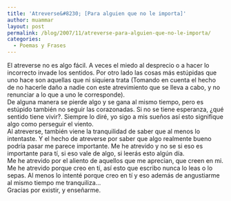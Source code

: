 ```yaml
---
title: 'Atreverse&#8230; [Para alguien que no le importa]'
author: muammar
layout: post
permalink: /blog/2007/11/atreverse-para-alguien-que-no-le-importa/
categories:
  - Poemas y Frases
---
```

El atreverse no es algo fácil. A veces el miedo al desprecio o a hacer lo incorrecto invade los sentidos. Por otro lado las cosas más estúpidas que uno hace son aquellas que ni siquiera trata (Tomando en cuenta el hecho de no hacerle daño a nadie con este atrevimiento que se lleva a cabo, y no renunciar a lo que a uno le corresponde).  
De alguna manera se pierde algo y se gana al mismo tiempo, pero es estúpido también no seguir las corazonadas. Si no se tiene esperanza, ¿qué sentido tiene vivir?. Siempre lo diré, yo sigo a mis sueños así esto signifique algo como perseguir el viento.  
Al atreverse, también viene la tranquilidad de saber que al menos lo intentaste. Y el hecho de atreverse por saber que algo realmente bueno podría pasar me parece importante. Me he atrevido y no se si eso es importante para tí, si eso vale de algo, si leerás esto algún día.  
Me he atrevido por el aliento de aquellos que me aprecian, que creen en mi. Me he atrevido porque creo en tí, así esto que escribo nunca lo leas o lo sepas. Al menos lo intenté porque creo en tí y eso además de angustiarme al mismo tiempo me tranquiliza&#8230;  
Gracias por existir, y enseñarme.
